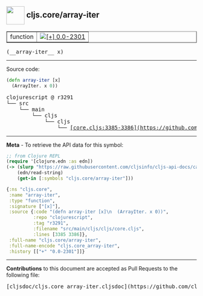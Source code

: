 ## <img width="48px" valign="middle" src="http://i.imgur.com/Hi20huC.png"> cljs.core/array-iter

 <table border="1">
<tr>

<td>function</td>
<td><a href="https://github.com/cljsinfo/cljs-api-docs/tree/0.0-2301"><img valign="middle" alt="[+] 0.0-2301" src="https://img.shields.io/badge/+-0.0--2301-lightgrey.svg"></a> </td>
</tr>
</table>

 <samp>
(__array-iter__ x)<br>
</samp>

---





Source code:

```clj
(defn array-iter [x]
  (ArrayIter. x 0))
```

 <pre>
clojurescript @ r3291
└── src
    └── main
        └── cljs
            └── cljs
                └── <ins>[core.cljs:3385-3386](https://github.com/clojure/clojurescript/blob/r3291/src/main/cljs/cljs/core.cljs#L3385-L3386)</ins>
</pre>


---

__Meta__ - To retrieve the API data for this symbol:

```clj
;; from Clojure REPL
(require '[clojure.edn :as edn])
(-> (slurp "https://raw.githubusercontent.com/cljsinfo/cljs-api-docs/catalog/cljs-api.edn")
    (edn/read-string)
    (get-in [:symbols "cljs.core/array-iter"]))
```

```clj
{:ns "cljs.core",
 :name "array-iter",
 :type "function",
 :signature ["[x]"],
 :source {:code "(defn array-iter [x]\n  (ArrayIter. x 0))",
          :repo "clojurescript",
          :tag "r3291",
          :filename "src/main/cljs/cljs/core.cljs",
          :lines [3385 3386]},
 :full-name "cljs.core/array-iter",
 :full-name-encode "cljs.core_array-iter",
 :history [["+" "0.0-2301"]]}

```

---

__Contributions__ to this document are accepted as Pull Requests to the following file:

 <pre>
[cljsdoc/cljs.core_array-iter.cljsdoc](https://github.com/cljsinfo/cljs-api-docs/blob/master/cljsdoc/cljs.core_array-iter.cljsdoc)
</pre>

